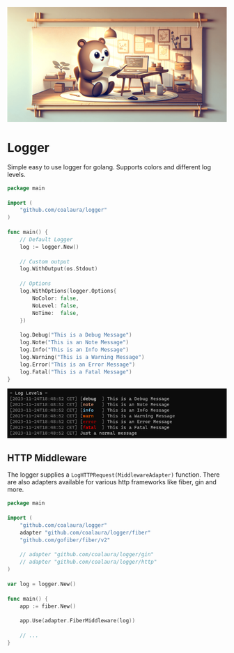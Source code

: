 ![banner](.github/banner.png)

# Logger

Simple easy to use logger for golang. Supports colors and different log levels.

```go
package main

import (
	"github.com/coalaura/logger"
)

func main() {
    // Default Logger
    log := logger.New()

    // Custom output
    log.WithOutput(os.Stdout)

    // Options
    log.WithOptions(logger.Options{
        NoColor: false,
        NoLevel: false,
        NoTime:  false,
    })

    log.Debug("This is a Debug Message")
    log.Note("This is an Note Message")
    log.Info("This is an Info Message")
    log.Warning("This is a Warning Message")
    log.Error("This is an Error Message")
    log.Fatal("This is a Fatal Message")
}
```

![test](.github/test.png)

## HTTP Middleware

The logger supplies a `LogHTTPRequest(MiddlewareAdapter)` function. There are also adapters available for various http frameworks like fiber, gin and more.

```go
package main

import (
    "github.com/coalaura/logger"
    adapter "github.com/coalaura/logger/fiber"
    "github.com/gofiber/fiber/v2"

    // adapter "github.com/coalaura/logger/gin"
    // adapter "github.com/coalaura/logger/http"
)

var log = logger.New()

func main() {
    app := fiber.New()

    app.Use(adapter.FiberMiddleware(log))

    // ...
}
```